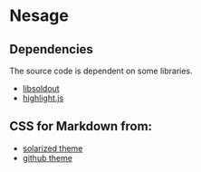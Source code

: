 # Nesage
## Dependencies
The source code is dependent on some libraries.
* [libsoldout](http://fossil.instinctive.eu/libsoldout/wiki?name=libsoldout)  
* [highlight.js](https://highlightjs.org=highlight.js)  

## CSS for Markdown from:  
* [solarized theme](http://thomasf.github.io/solarized-css/)
* [github theme](https://gist.github.com/andyferra/2554919)
